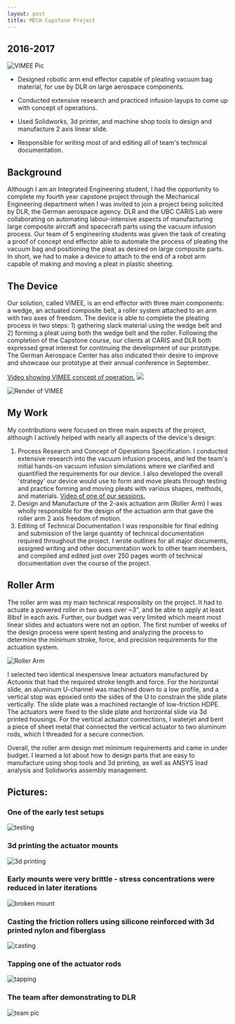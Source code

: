 ```yaml
---
layout: post
title: MECH Capstone Project
---
```


## 2016-2017
![](/images/VIMEE/glam_shot.jpg "VIMEE Pic")
* Designed robotic arm end effector capable of pleating vacuum bag material, for use by DLR on large aerospace components.

* Conducted extensive research and practiced infusion layups to come up with concept of operations.

* Used Solidworks, 3d printer, and machine shop tools to design and manufacture 2 axis linear slide.

* Responsible for writing most of and editing all of team's technical documentation. 
<!--more-->

## Background
Although I am an Integrated Engineering student, I had the opportunity to complete my fourth year capstone project through the Mechanical Engineering department when I was invited to join a project being solicited by DLR, the German aerospace agency. DLR and the UBC CARIS Lab were collaborating on automating labour-intensive aspects of manufacturing large composite aircraft and spacecraft parts using the vacuum infusion process. Our team of 5 engineering students was given the task of creating a proof of concept end effector able to automate the process of pleating the vacuum bag and positioning the pleat as desired on large composite parts. In short, we had to make a device to attach to the end of a robot arm capable of making and moving a pleat in plastic sheeting. 

## The Device
Our solution, called VIMEE, is an end effector with three main components: a wedge, an actuated composite belt, a roller system attached to an arm with two axes of freedom. The device is able to complete the pleating process in two steps: 1) gathering slack material using the wedge belt and 2) forming a pleat using both the wedge belt and the roller. Following the completion of the Capstone course, our clients at CARIS and DLR both expressed great interest for continuing the development of our prototype. The German Aerospace Center has also indicated their desire to improve and showcase our prototype at their annual conference in September. 

[Video showing VIMEE concept of operation.](https://drive.google.com/open?id=0B5GbKttLFIOpTGM3bk9yaW10Wm8)
![](/images/VIMEE/On_Arm)


![Render of VIMEE](/images/VIMEE/Render_three.png "Render of VIMEE")

## My Work
My contributions were focused on three main aspects of the project, although I actively helped with nearly all aspects of the device's design:
1. Process Research and Concept of Operations Specification.
I conducted extensive research into the vacuum infusion process, and led the team's initial hands-on vacuum infusion simulations where we clarified and quantified the requirements for our device. I also developed the overall 'strategy' our device would use to form and move pleats through testing and practice forming and moving pleats with various shapes, methods, and materials. [Video of one of our sessions.](https://youtu.be/2NzTdo-pPYk?t=1m36s)
2. Design and Manufacture of the 2-axis actuation arm (Roller Arm)
I was wholly responsible for the design of the actuation arm that gave the roller arm 2 axis freedom of motion. 
3. Editing of Technical Documentation
I was responsible for final editing and submission of the large quantity of technical documentation required throughout the project. I wrote outlines for all major documents, assigned writing and other documentation work to other team members, and compiled and edited just over 250 pages worth of technical documentation over the course of the project. 


## Roller Arm
The roller arm was my main technical responsibity on the project. It had to actuate a powered roller in two axes over ~3", and be able to apply at least 8lbsf in each axis. Further, our budget was very limited which meant most linear slides and actuators were not an option. The first number of weeks of the design process were spent testing and analyzing the process to determine the minimum stroke, force, and precision requirements for the actuation system. 

![Roller Arm](/images/VIMEE/Roller_Arm.png "Please Forgive the off-white background!")

I selected two identical inexpensive linear actuators manufactured by Actuonix that had the required stroke length and force. For the horizontal slide, an aluminum U-channel was machined down to a low profile, and a vertical stop was epoxied onto the sides of the U to constrain the slide plate vertically. The slide plate was a machined rectangle of low-friction HDPE. The actuators were fixed to the slide plate and horizontal slide via 3d printed housings. For the vertical actuator connections, I waterjet and bent a piece of sheet metal that connected the vertical actuator to two aluminum rods, which I threaded for a secure connection. 

Overall, the roller arm design met minimum requirements and came in under budget. I learned a lot about how to design parts that are easy to manufacture using shop tools and 3d printing, as well as ANSYS load analysis and Solidworks assembly management. 

## Pictures:
### One of the early test setups
![testing](/images/VIMEE/test_layup.jpg)
### 3d printing the actuator mounts
![3d printing](/images/VIMEE/3dprint.jpg)
### Early mounts were very brittle - stress concentrations were reduced in later iterations
![broken mount](/images/VIMEE/broken_slide.jpg)
### Casting the friction rollers using silicone reinforced with 3d printed nylon and fiberglass
![casting](/images/VIMEE/casting.jpg)
### Tapping one of the actuator rods
![tapping](/images/VIMEE/tapping.jpg)
### The team after demonstrating to DLR
![team pic](/images/VIMEE/team_pic.png)

